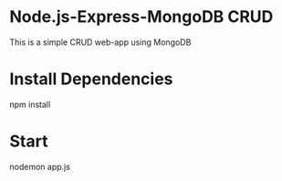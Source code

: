 # Node.js-Express-MongoDB CRUD 

This is a simple CRUD web-app using MongoDB


# Install Dependencies
npm install

# Start 
nodemon app.js



